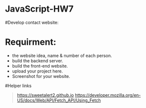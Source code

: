# JavaScript-HW7

#Develop contact website:

# Requirment:
 * the website idea, name & number of each person.
 * build the backend server.
 * build the front-end website.
 * upload your project here.
 * Screenshot for your website.

#Helper links 
> https://sweetalert2.github.io
> https://developer.mozilla.org/en-US/docs/Web/API/Fetch_API/Using_Fetch
